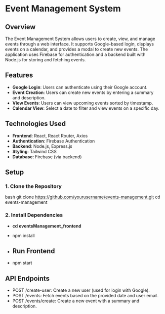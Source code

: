 # Event Management System

## Overview
The Event Management System allows users to create, view, and manage events through a web interface. It supports Google-based login, displays events on a calendar, and provides a modal to create new events. The application uses Firebase for authentication and a backend built with Node.js for storing and fetching events.

## Features
- **Google Login**: Users can authenticate using their Google account.
- **Event Creation**: Users can create new events by entering a summary and description.
- **View Events**: Users can view upcoming events sorted by timestamp.
- **Calendar View**: Select a date to filter and view events on a specific day.

## Technologies Used
- **Frontend**: React, React Router, Axios
- **Authentication**: Firebase Authentication
- **Backend**: Node.js, Express.js
- **Styling**: Tailwind CSS
- **Database**: Firebase (via backend)

## Setup

### 1. Clone the Repository
bash
git clone https://github.com/yourusername/events-management.git
cd events-management
### 2. Install Dependencies

- **cd eventsManagement_frontend**
- npm install

- ## Run Frontend
- npm start

##  API Endpoints
- POST /create-user: Create a new user (used for login with Google).
- POST /events: Fetch events based on the provided date and user email.
- POST /events/create: Create a new event with a summary and description.
